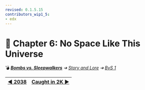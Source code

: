```yaml
---
revised: 0.1.5.15
contributors_wip1_5:
- edx
---
```


# 📄 Chapter 6: No Space Like This Universe

💣 ***[Bombs vs. Sleepwalkers][home]** ➔ [Story and Lore][story] ➔ [BvS 1][story_bvs1]*

| [◀️ 2038][prev] | [Caught in 2K ▶️][next] |
| --: | :-- |

[home]: /README.md
[prev]: /story/bvs1/05_2038.md
[next]: /story/bvs1/07_caught_in_2k.md
[story]: /story/readme.md
[story_bvs1]: /story/bvs1/readme.md
